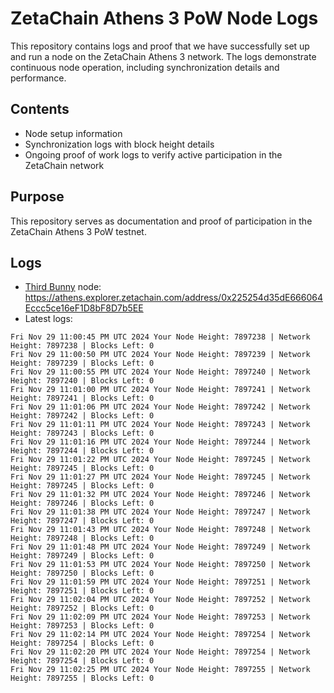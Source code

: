 # ZetaChain Athens 3 PoW Node Logs
This repository contains logs and proof that we have successfully set up and run a node on the ZetaChain Athens 3 network. The logs demonstrate continuous node operation, including synchronization details and performance.

## Contents
- Node setup information
- Synchronization logs with block height details
- Ongoing proof of work logs to verify active participation in the ZetaChain network

## Purpose
This repository serves as documentation and proof of participation in the ZetaChain Athens 3 PoW testnet.

## Logs

- [Third Bunny](https://thirdbunny.xyz/) node: https://athens.explorer.zetachain.com/address/0x225254d35dE666064Eccc5ce16eF1D8bF8D7b5EE
- Latest logs:
```
Fri Nov 29 11:00:45 PM UTC 2024 Your Node Height: 7897238 | Network Height: 7897238 | Blocks Left: 0
Fri Nov 29 11:00:50 PM UTC 2024 Your Node Height: 7897239 | Network Height: 7897239 | Blocks Left: 0
Fri Nov 29 11:00:55 PM UTC 2024 Your Node Height: 7897240 | Network Height: 7897240 | Blocks Left: 0
Fri Nov 29 11:01:00 PM UTC 2024 Your Node Height: 7897241 | Network Height: 7897241 | Blocks Left: 0
Fri Nov 29 11:01:06 PM UTC 2024 Your Node Height: 7897242 | Network Height: 7897242 | Blocks Left: 0
Fri Nov 29 11:01:11 PM UTC 2024 Your Node Height: 7897243 | Network Height: 7897243 | Blocks Left: 0
Fri Nov 29 11:01:16 PM UTC 2024 Your Node Height: 7897244 | Network Height: 7897244 | Blocks Left: 0
Fri Nov 29 11:01:22 PM UTC 2024 Your Node Height: 7897245 | Network Height: 7897245 | Blocks Left: 0
Fri Nov 29 11:01:27 PM UTC 2024 Your Node Height: 7897245 | Network Height: 7897245 | Blocks Left: 0
Fri Nov 29 11:01:32 PM UTC 2024 Your Node Height: 7897246 | Network Height: 7897246 | Blocks Left: 0
Fri Nov 29 11:01:38 PM UTC 2024 Your Node Height: 7897247 | Network Height: 7897247 | Blocks Left: 0
Fri Nov 29 11:01:43 PM UTC 2024 Your Node Height: 7897248 | Network Height: 7897248 | Blocks Left: 0
Fri Nov 29 11:01:48 PM UTC 2024 Your Node Height: 7897249 | Network Height: 7897249 | Blocks Left: 0
Fri Nov 29 11:01:53 PM UTC 2024 Your Node Height: 7897250 | Network Height: 7897250 | Blocks Left: 0
Fri Nov 29 11:01:59 PM UTC 2024 Your Node Height: 7897251 | Network Height: 7897251 | Blocks Left: 0
Fri Nov 29 11:02:04 PM UTC 2024 Your Node Height: 7897252 | Network Height: 7897252 | Blocks Left: 0
Fri Nov 29 11:02:09 PM UTC 2024 Your Node Height: 7897253 | Network Height: 7897253 | Blocks Left: 0
Fri Nov 29 11:02:14 PM UTC 2024 Your Node Height: 7897254 | Network Height: 7897254 | Blocks Left: 0
Fri Nov 29 11:02:20 PM UTC 2024 Your Node Height: 7897254 | Network Height: 7897254 | Blocks Left: 0
Fri Nov 29 11:02:25 PM UTC 2024 Your Node Height: 7897255 | Network Height: 7897255 | Blocks Left: 0
```
